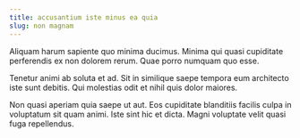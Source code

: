 ```yaml
---
title: accusantium iste minus ea quia
slug: non magnam
---
```


Aliquam harum sapiente quo minima ducimus. Minima qui quasi cupiditate perferendis ex non dolorem rerum. Quae porro numquam quo esse.

Tenetur animi ab soluta et ad. Sit in similique saepe tempora eum architecto iste sunt debitis. Qui molestias odit et nihil quis dolor maiores.

Non quasi aperiam quia saepe ut aut. Eos cupiditate blanditiis facilis culpa in voluptatum sit quam animi. Iste sint hic et dicta. Magni voluptate velit quasi fuga repellendus.
